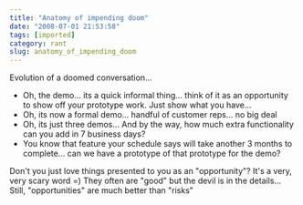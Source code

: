 ```yaml
---
title: "Anatomy of impending doom"
date: "2008-07-01 21:53:58"
tags: [imported]
category: rant
slug: anatomy_of_impending_doom
---
```


Evolution of a doomed conversation...

<ul>
	<li>Oh, the demo... its a quick informal thing... think of it as an opportunity to show off your prototype work.  Just show what you have...</li>
	<li>Oh, its now a formal demo... handful of customer reps... no big deal</li>
	<li>Oh, its just three demos...  And by the way, how much extra functionality can you add in 7 business days?</li>
	<li>You know that feature your schedule says will take another 3 months to complete... can we have a prototype of that prototype for the demo?</li>
</ul>

Don't you just love things presented to you as an "opportunity"? It's a very, very scary word =) They often are "good" but the devil is in the details... Still, "opportunities" are much better than "risks"

